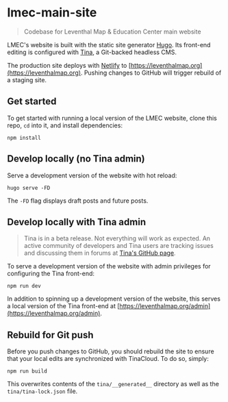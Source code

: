 # lmec-main-site

> Codebase for Leventhal Map & Education Center main website

LMEC's website is built with the static site generator [Hugo](https://gohugo.io/). Its front-end editing is configured with [Tina](https://tina.io/docs/), a Git-backed headless CMS.

The production site deploys with [Netlify](https://netlify.com) to [https://leventhalmap.org](https://leventhalmap.org). Pushing changes to GitHub will trigger rebuild of a staging site.

## Get started

To get started with running a local version of the LMEC website, clone this repo, `cd` into it, and install dependencies:

    npm install

## Develop locally (no Tina admin)

Serve a development version of the website with hot reload:

    hugo serve -FD

The `-FD` flag displays draft posts and future posts.

## Develop locally with Tina admin

> Tina is in a beta release. Not everything will work as expected. An active community of developers and Tina users are tracking issues and discussing them in forums at [Tina's GitHub page](https://github.com/tinacms/tinacms/discussions).

To serve a development version of the website with admin privileges for configuring the Tina front-end:

    npm run dev

In addition to spinning up a development version of the website, this serves a local version of the Tina front-end at [https://leventhalmap.org/admin](https://leventhalmap.org/admin).

## Rebuild for Git push

Before you push changes to GitHub, you should rebuild the site to ensure that your local edits are synchronized with TinaCloud. To do so, simply:

    npm run build

This overwrites contents of the `tina/__generated__` directory as well as the `tina/tina-lock.json` file. 